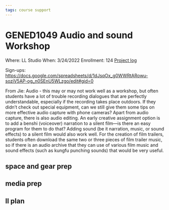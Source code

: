 ```yaml
---
tags: course support
---
```

# GENED1049 Audio and sound Workshop

Where: LL Studio
When: 3/24/2022
Enrollment: 124
[Project log](https://docs.google.com/document/d/155Ihii2BebTsrgs5RAyYt_n9G6tDKlEAPNYO-8oW_4E/edit#heading=h.1v2eawsi4c79)

Sign-ups: https://docs.google.com/spreadsheets/d/1dJsqOx_g0WWRtARowu-soziV5AP-og_n0SEnU5WLzgo/edit#gid=0

From Jie:
Audio - this may or may not work well as a workshop, but often students have a lot of trouble recording dialogues that are perfectly understandable, especially if the recording takes place outdoors.  If they didn’t check out special equipment, can we still give them some tips on more effective audio capture with phone cameras?  Apart from audio capture, there is also audio editing.  An early creative assignment option is to add a benshi (voiceover) narration to a silent film—is there an easy program for them to do that?  Adding sound (be it narration, music, or sound effects) to a silent film would also work well.  For the creation of film trailers, students often download the same two or three pieces of film trailer music, so if there is an audio archive that they can use of various film music and sound effects (such as kungfu punching sounds) that would be very useful.  


## space and gear prep
## media prep
## ll plan
